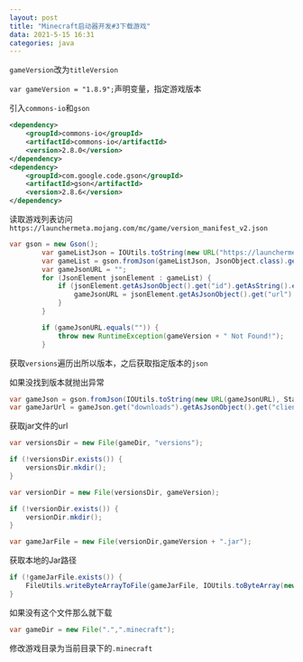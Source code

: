 ```yaml
---
layout: post
title: "Minecraft启动器开发#3下载游戏"
data: 2021-5-15 16:31
categories: java
---
```


`gameVersion`改为`titleVersion `

`var gameVersion = "1.8.9";`声明变量，指定游戏版本

引入`commons-io`和`gson`

```xml
<dependency>
    <groupId>commons-io</groupId>
    <artifactId>commons-io</artifactId>
    <version>2.8.0</version>
</dependency>
<dependency>
    <groupId>com.google.code.gson</groupId>
    <artifactId>gson</artifactId>
    <version>2.8.6</version>
</dependency>
```

读取游戏列表访问`https://launchermeta.mojang.com/mc/game/version_manifest_v2.json`

```java
var gson = new Gson();
        var gameListJson = IOUtils.toString(new URL("https://launchermeta.mojang.com/mc/game/version_manifest_v2.json"), StandardCharsets.UTF_8);
        var gameList = gson.fromJson(gameListJson, JsonObject.class).get("versions").getAsJsonArray();
        var gameJsonURL = "";
        for (JsonElement jsonElement : gameList) {
            if (jsonElement.getAsJsonObject().get("id").getAsString().equals(gameVersion)) {
                gameJsonURL = jsonElement.getAsJsonObject().get("url").getAsString();
            }
        }

        if (gameJsonURL.equals("")) {
            throw new RuntimeException(gameVersion + " Not Found!");
        }
```

获取`versions`遍历出所以版本，之后获取指定版本的`json`

如果没找到版本就抛出异常

```java
var gameJson = gson.fromJson(IOUtils.toString(new URL(gameJsonURL), StandardCharsets.UTF_8), JsonObject.class);
var gameJarUrl = gameJson.get("downloads").getAsJsonObject().get("client").getAsJsonObject().get("url").getAsString();
```

获取jar文件的url

```java
var versionsDir = new File(gameDir, "versions");

if (!versionsDir.exists()) {
    versionsDir.mkdir();
}

var versionDir = new File(versionsDir, gameVersion);

if (!versionDir.exists()) {
    versionDir.mkdir();
}

var gameJarFile = new File(versionDir,gameVersion + ".jar");
```

获取本地的Jar路径

```java
if (!gameJarFile.exists()) {
    FileUtils.writeByteArrayToFile(gameJarFile, IOUtils.toByteArray(new URL(gameJarUrl)));
}
```

如果没有这个文件那么就下载

```java
var gameDir = new File(".",".minecraft");
```

修改游戏目录为当前目录下的`.minecraft`